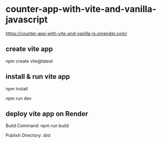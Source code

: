 # counter-app-with-vite-and-vanilla-javascript
https://counter-app-with-vite-and-vanilla-js.onrender.com/

## create vite app
npm create vite@latest

## install & run vite app
npm install

npm run dev

## deploy vite app on Render
Build Command: npm run build

Publish Directory: dist